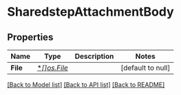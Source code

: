 # SharedstepAttachmentBody

## Properties
Name | Type | Description | Notes
------------ | ------------- | ------------- | -------------
**File** | [**[]*os.File**](*os.File.md) |  | [default to null]

[[Back to Model list]](../README.md#documentation-for-models) [[Back to API list]](../README.md#documentation-for-api-endpoints) [[Back to README]](../README.md)

